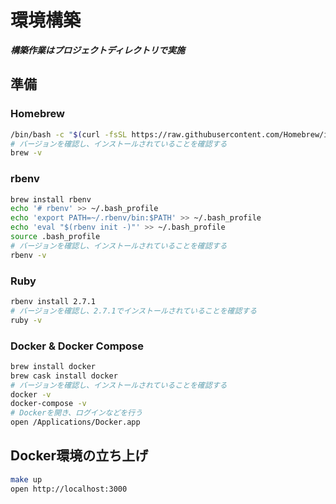 # 環境構築

***構築作業はプロジェクトディレクトリで実施***

## 準備

### Homebrew

``` sh
/bin/bash -c "$(curl -fsSL https://raw.githubusercontent.com/Homebrew/install/master/install.sh)"
# バージョンを確認し、インストールされていることを確認する
brew -v
```

### rbenv

```sh
brew install rbenv
echo '# rbenv' >> ~/.bash_profile
echo 'export PATH=~/.rbenv/bin:$PATH' >> ~/.bash_profile
echo 'eval "$(rbenv init -)"' >> ~/.bash_profile
source .bash_profile
# バージョンを確認し、インストールされていることを確認する
rbenv -v
```

### Ruby

```sh
rbenv install 2.7.1
# バージョンを確認し、2.7.1でインストールされていることを確認する
ruby -v
```

### Docker & Docker Compose

```sh
brew install docker
brew cask install docker
# バージョンを確認し、インストールされていることを確認する
docker -v
docker-compose -v
# Dockerを開き、ログインなどを行う
open /Applications/Docker.app
```

## Docker環境の立ち上げ

```sh
make up
open http://localhost:3000
```
